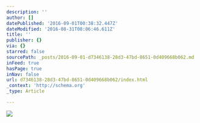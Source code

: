 ```yaml
---
description: ''
author: []
datePublished: '2016-09-01T00:38:32.447Z'
dateModified: '2016-08-31T08:06:46.611Z'
title: ''
publisher: {}
via: {}
starred: false
sourcePath: _posts/2016-09-01-d7346138-28d3-47bd-8651-0d409668b062.md
inFeed: true
hasPage: true
inNav: false
url: d7346138-28d3-47bd-8651-0d409668b062/index.html
_context: 'http://schema.org'
_type: Article

---
```

![](https://the-grid-user-content.s3-us-west-2.amazonaws.com/5aa97626-e098-4f02-8a71-e9ad85cd79a6.jpg)